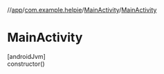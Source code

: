 //[app](../../../index.md)/[com.example.helpie](../index.md)/[MainActivity](index.md)/[MainActivity](-main-activity.md)

# MainActivity

[androidJvm]\
constructor()
